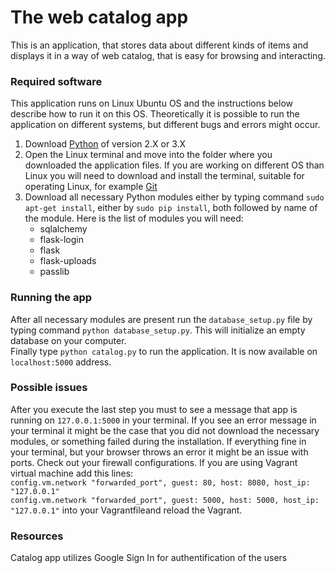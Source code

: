 # The web catalog app
This is an application, that stores data about different kinds of items and displays it in a way of web catalog, that is easy for browsing and interacting.
### Required software
This application runs on Linux Ubuntu OS and the instructions below describe how to run it on this OS. Theoretically it is possible to run the application on different systems, but different bugs and errors might occur.
1. Download [Python](https://www.python.org/downloads/) of version 2.X or 3.X
2. Open the Linux terminal and move into the folder where you downloaded the application files. If you are working on different OS than Linux you will need to download and install the terminal, suitable for operating Linux, for example [Git](https://git-scm.com/downloads)
3. Download all necessary Python modules either by typing command `sudo apt-get install`, either by `sudo pip install`, both followed by name of the module. Here is the list of modules you will need:
	* sqlalchemy
	* flask-login
	* flask
	* flask-uploads
	* passlib
### Running the app
After all necessary modules are present run the `database_setup.py` file by typing command `python database_setup.py`. This will initialize an empty database on your computer.  
Finally type `python catalog.py` to run the application. It is now available on `localhost:5000` address.
### Possible issues
After you execute the last step you must to see a message that app is running on `127.0.0.1:5000` in your terminal. If you see an error message in your terminal it might be the case that you did not download the necessary modules, or something failed during the installation.
If everything fine in your terminal, but your browser throws an error it might be an issue with ports. Check out your firewall configurations. If you are using Vagrant virtual machine add this lines:  
`config.vm.network "forwarded_port", guest: 80, host: 8080, host_ip: "127.0.0.1"`  
`config.vm.network "forwarded_port", guest: 5000, host: 5000, host_ip: "127.0.0.1"`
into your Vagrantfileand reload the Vagrant.
### Resources
Catalog app utilizes Google Sign In for authentification of the users
